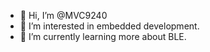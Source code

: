 - 👋 Hi, I’m @MVC9240
- 👀 I’m interested in embedded development.
- 🌱 I’m currently learning more about BLE.

<!---
MVC9240/MVC9240 is a ✨ special ✨ repository because its `README.md` (this file) appears on your GitHub profile.
You can click the Preview link to take a look at your changes.
--->
